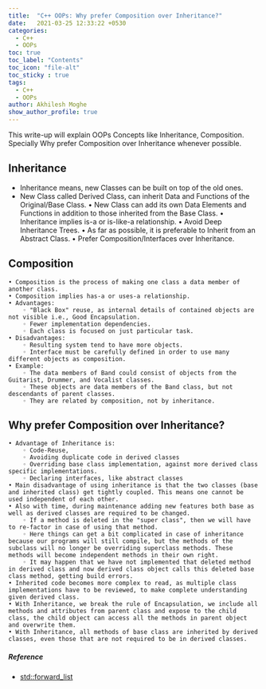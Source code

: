```yaml
---
title:  "C++ OOPs: Why prefer Composition over Inheritance?"
date:   2021-03-25 12:33:22 +0530
categories:
  - C++
  - OOPs
toc: true
toc_label: "Contents"
toc_icon: "file-alt"
toc_sticky : true
tags:
  - C++
  - OOPs
author: Akhilesh Moghe
show_author_profile: true
---
```


This write-up will explain OOPs Concepts like Inheritance, Composition. Specially Why prefer Composition over Inheritance whenever possible.


## Inheritance
  - Inheritance means, new Classes can be built on top of the old ones.
  - New Class called Derived Class, can inherit Data and Functions of the Original/Base Class.
    • New Class can add its own Data Elements and Functions in addition to those inherited from the Base Class.
    • Inheritance implies is-a or is-like-a relationship.
    • Avoid Deep Inheritance Trees.
    • As far as possible, it is preferable to Inherit from an Abstract Class.
    • Prefer Composition/Interfaces over Inheritance.

## Composition
    • Composition is the process of making one class a data member of another class.
    • Composition implies has-a or uses-a relationship.
    • Advantages:
        ◦ "Black Box" reuse, as internal details of contained objects are not visible i.e., Good Encapsulation.
        ◦ Fewer implementation dependencies.
        ◦ Each class is focused on just particular task.
    • Disadvantages:
        ◦ Resulting system tend to have more objects.
        ◦ Interface must be carefully defined in order to use many different objects as composition.
    • Example:
        ◦ The data members of Band could consist of objects from the Guitarist, Drummer, and Vocalist classes.
        ◦ These objects are data members of the Band class, but not descendants of parent classes.
        ◦ They are related by composition, not by inheritance.

## Why prefer Composition over Inheritance?
    • Advantage of Inheritance is:
        ◦ Code-Reuse,
        ◦ Avoiding duplicate code in derived classes
        ◦ Overriding base class implementation, against more derived class specific implementations.
        ◦ Declaring interfaces, like abstract classes
    • Main disadvantage of using inheritance is that the two classes (base and inherited class) get tightly coupled. This means one cannot be used independent of each other.
    • Also with time, during maintenance adding new features both base as well as derived classes are required to be changed.
        ◦ If a method is deleted in the "super class", then we will have to re-factor in case of using that method.
        ◦ Here things can get a bit complicated in case of inheritance because our programs will still compile, but the methods of the subclass will no longer be overriding superclass methods. These methods will become independent methods in their own right.
        ◦ It may happen that we have not implemented that deleted method in derived class and now derived class object calls this deleted base class method, getting build errors.
    • Inherited code becomes more complex to read, as multiple class implementations have to be reviewed, to make complete understanding given derived class.
    • With Inheritance, we break the rule of Encapsulation, we include all methods and attributes from parent class and expose to the child class, the child object can access all the methods in parent object and overwrite them.
    • With Inheritance, all methods of base class are inherited by derived classes, even those that are not required to be in derived classes.

##### Reference
  - [std::forward_list](https://www.cplusplus.com/reference/forward_list/forward_list/)


